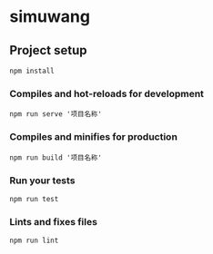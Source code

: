 # simuwang

## Project setup
```
npm install
```

### Compiles and hot-reloads for development
```
npm run serve '项目名称'
```

### Compiles and minifies for production
```
npm run build '项目名称'
```

### Run your tests
```
npm run test
```

### Lints and fixes files
```
npm run lint
```
